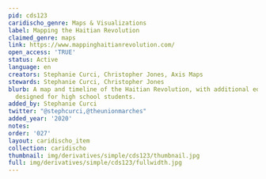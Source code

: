 ```yaml
---
pid: cds123
caridischo_genre: Maps & Visualizations
label: Mapping the Haitian Revolution
claimed_genre: maps
link: https://www.mappinghaitianrevolution.com/
open_access: 'TRUE'
status: Active
language: en
creators: Stephanie Curci, Christopher Jones, Axis Maps
stewards: Stephanie Curci, Christopher Jones
blurb: A map and timeline of the Haitian Revolution, with additional educational resources
  designed for high school students.
added_by: Stephanie Curci
twitter: "@stephcurci,@theunionmarches"
added_year: '2020'
notes:
order: '027'
layout: caridischo_item
collection: caridischo
thumbnail: img/derivatives/simple/cds123/thumbnail.jpg
full: img/derivatives/simple/cds123/fullwidth.jpg
---
```

